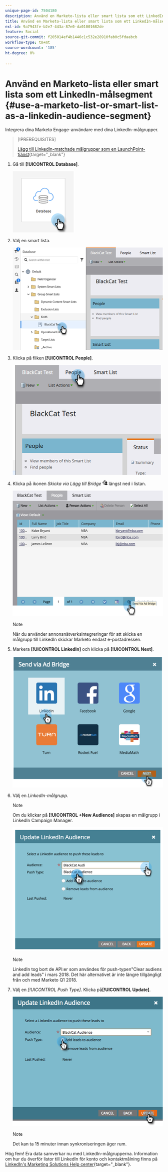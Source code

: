 ```yaml
---
unique-page-id: 7504180
description: Använd en Marketo-lista eller smart lista som ett LinkedIn Audience-segment - Marketo Docs - produktdokumentation
title: Använd en Marketo-lista eller smart lista som ett LinkedIn-målsegment
exl-id: 9a7943fe-b2e7-443a-87e0-da01001682de
feature: Social
source-git-commit: f205014ef4b1446c1c532e28910fab0c5fdaabcb
workflow-type: tm+mt
source-wordcount: '185'
ht-degree: 0%

---
```


# Använd en Marketo-lista eller smart lista som ett LinkedIn-målsegment {#use-a-marketo-list-or-smart-list-as-a-linkedin-audience-segment}

Integrera dina Marketo Engage-användare med dina LinkedIn-målgrupper.

>[!PREREQUISITES]
>
>[Lägg till LinkedIn-matchade målgrupper som en LaunchPoint-tjänst](/help/marketo/product-docs/demand-generation/ad-network-integrations/add-linkedin-matched-audiences-as-a-launchpoint-service.md){target="_blank"}

1. Gå till **[!UICONTROL Database]**.

   ![](assets/list-as-a-linkedin-audience-segment-1.png)

1. Välj en smart lista.

   ![](assets/list-as-a-linkedin-audience-segment-2.png)

1. Klicka på fliken **[!UICONTROL People]**.

   ![](assets/list-as-a-linkedin-audience-segment-3.png)

1. Klicka på ikonen _Skicka via Lägg till Bridge_ ![ -](assets/icon-ad-bridge.png) längst ned i listan.

   ![](assets/list-as-a-linkedin-audience-segment-4.png)

   >[!NOTE]
   >
   >När du använder annonsnätverksintegreringar för att skicka en målgrupp till LinkedIn skickar Marketo endast e-postadressen.

1. Markera **[!UICONTROL LinkedIn]** och klicka på **[!UICONTROL Next]**.

   ![](assets/list-as-a-linkedin-audience-segment-5.png)

1. Välj en _LinkedIn-målgrupp_.

   >[!NOTE]
   >
   >Om du klickar på **[!UICONTROL +New Audience]** skapas en målgrupp i LinkedIn Campaign Manager.

   ![](assets/list-as-a-linkedin-audience-segment-6.png)

   >[!NOTE]
   >
   >LinkedIn tog bort de API:er som användes för push-typen&quot;Clear audiens and add leads&quot; i mars 2018. Det här alternativet är inte längre tillgängligt från och med Marketo Q1 2018.

1. Välj en _[!UICONTROL Push Type]_. Klicka på&#x200B;**[!UICONTROL Update]**.

   ![](assets/list-as-a-linkedin-audience-segment-7.png)

   >[!NOTE]
   >
   >Det kan ta 15 minuter innan synkroniseringen äger rum.

Hög fem! Era data samverkar nu med LinkedIn-målgrupperna. Information om hur du överför listor till LinkedIn för konto och kontaktmålning finns på [LinkedIn&#39;s Marketing Solutions Help center](https://www.linkedin.com/help/lms/answer/73938?query=ad%20segment){target="_blank"}.
